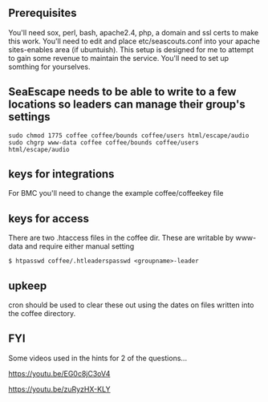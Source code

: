 ## Prerequisites
You'll need sox, perl, bash, apache2.4, php, a domain and ssl certs to make this work.
You'll need to edit and place etc/seascouts.conf into your apache sites-enables area (if ubuntuish).
This setup is designed for me to attempt to gain some revenue to maintain the service. You'll need to set up somthing for yourselves.

## SeaEscape needs to be able to write to a few locations so leaders can manage their group's settings
```
sudo chmod 1775 coffee coffee/bounds coffee/users html/escape/audio
sudo chgrp www-data coffee coffee/bounds coffee/users html/escape/audio
```

## keys for integrations
For BMC you'll need to change the example coffee/coffeekey file

## keys for access
There are two .htaccess files in the coffee dir. These are writable by www-data and require either manual setting
```
$ htpasswd coffee/.htleaderspasswd <groupname>-leader
```

## upkeep
cron should be used to clear these out using the dates on files written into the coffee directory.

## FYI
Some videos used in the hints for 2 of the questions...

https://youtu.be/EG0c8jC3oV4

https://youtu.be/zuRyzHX-KLY
